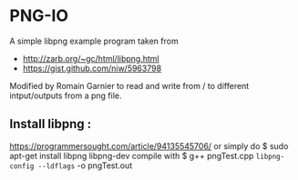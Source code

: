 # PNG-IO
  A simple libpng example program taken from
 * http://zarb.org/~gc/html/libpng.html
 * https://gist.github.com/niw/5963798
  
  Modified by Romain Garnier to read and write from / to
  different intput/outputs from a png file.
 ## Install libpng :
   https://programmersought.com/article/94135545706/
   or simply do 
 $ sudo apt-get install libpng libpng-dev
 compile with
 $ g++  pngTest.cpp `libpng-config --ldflags` -o pngTest.out
 
